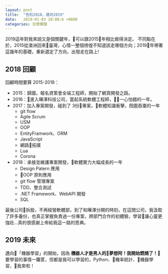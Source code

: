 ```yaml
---
layout: post
title:  "告別2018，邁向2019"
date:   2019-01-03 10:00:6 +0800
categories: 日常開發
---
```

2019這年對我來說又是個關鍵年，可以跟2015年相比做得決定。
不同點在於，2015從澳洲回來臺灣，心情一整個徬徨不知道該走哪個方向；2019年帶著這幾年的基礎，重新選定了方向，出發走在路上!

## 2018 回顧
回顧時間要算 2015-2018：
- 2015：歸國，報名資策會全端工程師，開始了網頁開發之路。
- 2016：進入曄澤科技公司，當起系統軟體工程師，一心怕錯的一年。
- 2017：加入專案開發，碰到了 3份專案，軟體知識衝擊，囫圇吞棗的一年
  - git flow
  - Agile Scrum
  - USM
  - OOP
  - EntityFramwork、ORM
  - JavaScript
  - 網路拓撲
  - Lua
  - Corona
- 2018：承接並維護專案開發，軟體實力大幅成長的一年
  - Design Patern 應用
  - OOP 原則應用
  - git flow 管理專案
  - TDD、整合測試
  - .NET Framework、WebAPI 開發
  - SQL

最後公司拆股，不再經營軟體部，到了和曄澤分開的時刻，在這間公司，我汲取了許多養份，也真正掌握負責過一份專案，跨部門合作的初體驗，學習讓心靈更強壯...真的很感謝上帝給我這一路的恩典。

## 2019 未來
邁向「機器學習」的開始，因為
**機器人才是男人的夢想阿！我開始燃燒了！**
要學習的事情一籮筐，但都是我可以學習的，Python、機率統計、機器學習，我來啦！
